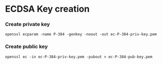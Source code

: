 # ECDSA Key creation


### Create private key
    openssl ecparam -name P-384 -genkey -noout -out ec-P-384-priv-key.pem

### Create public key
    openssl ec -in ec-P-384-priv-key.pem -pubout > ec-P-384-pub-key.pem